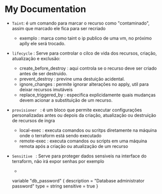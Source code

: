 # My Documentation

* ``` Taint ```:  é um comando para marcar o recurso como "contaminado", assim que marcado ele fica para ser recriado
  * exemplo : marca como taint o ip publico de uma vm, no próximo aplly ele será trocado.

* ``` lifecycle ``` : Serve para controlar o cilco de vida dos recursos, criação, atualização e exclusão:
  * create_before_destroy : aqui controla se o recurso deve ser criado antes de ser destruido.
  * prevent_destroy : previne uma destuição acidental.
  * ignore_changes : permite ignorar alterações no apply, util para deixar recursos imutáveis
  * replace_triggered_by : especifica explicidamente quais mudanças devem acionar a substituição de um recurso.

* ```provisioner ``` : é um bloco que permite executar configurações personalizadas antes ou depois da criação, atualização ou destruição de recursos de ingra
  * local-exec : executa comandos ou scritps diretamente na máquina onde o terraform está sendo executado
  * remote-exec : executa comandos ou scripts em uma máquina remota após a criação ou atualização de um recurso 

* ```Sensitive ``` : Serve para proteger dados sensiveis na interface do terraform, não irá expor senhas por exemplo
  * ```

  variable "db_password" {
  description = "Database administrator password"
  type        = string
  sensitive   = true
}
  
  ```